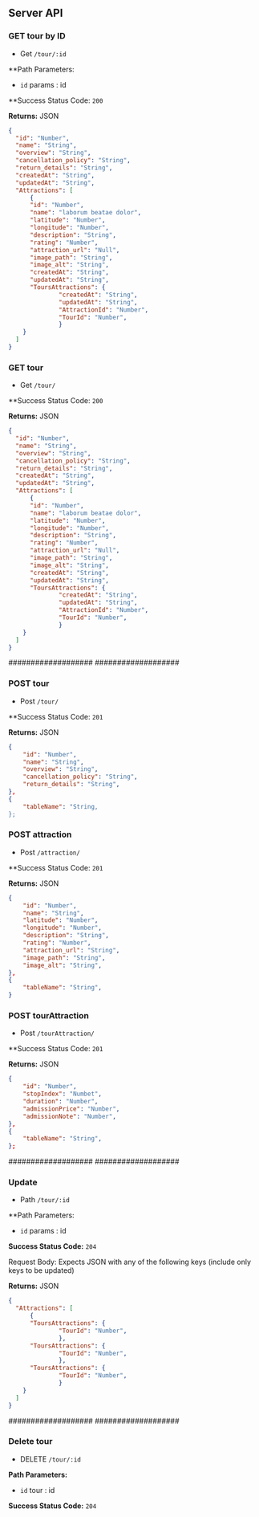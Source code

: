 ##  Server API

### GET tour by ID
- Get `/tour/:id`

**Path Parameters:

-   `id` params : id

**Success Status Code: `200`

**Returns:** JSON
```json
{
  "id": "Number",
  "name": "String",
  "overview": "String",
  "cancellation_policy": "String",
  "return_details": "String",
  "createdAt": "String",
  "updatedAt": "String",
  "Attractions": [
      {
      "id": "Number",
      "name": "laborum beatae dolor",
      "latitude": "Number",
      "longitude": "Number",
      "description": "String",
      "rating": "Number",
      "attraction_url": "Null",
      "image_path": "String",
      "image_alt": "String",
      "createdAt": "String",
      "updatedAt": "String",
      "ToursAttractions": {
              "createdAt": "String",
              "updatedAt": "String",
              "AttractionId": "Number",
              "TourId": "Number",
              }
    }
  ]
}
```


### GET tour
- Get `/tour/`

**Success Status Code: `200`

**Returns:** JSON
```json
{
  "id": "Number",
  "name": "String",
  "overview": "String",
  "cancellation_policy": "String",
  "return_details": "String",
  "createdAt": "String",
  "updatedAt": "String",
  "Attractions": [
      {
      "id": "Number",
      "name": "laborum beatae dolor",
      "latitude": "Number",
      "longitude": "Number",
      "description": "String",
      "rating": "Number",
      "attraction_url": "Null",
      "image_path": "String",
      "image_alt": "String",
      "createdAt": "String",
      "updatedAt": "String",
      "ToursAttractions": {
              "createdAt": "String",
              "updatedAt": "String",
              "AttractionId": "Number",
              "TourId": "Number",
              }
    }
  ]
}
```

 
###################
###################


### POST tour
- Post `/tour/`

**Success Status Code: `201`

**Returns:** JSON
```json
{
    "id": "Number",
    "name": "String",
    "overview": "String",
    "cancellation_policy": "String",
    "return_details": "String",
},
{
    "tableName": "String,
};
```


### POST attraction
- Post `/attraction/`

**Success Status Code: `201`

**Returns:** JSON
```json
{   
    "id": "Number",
    "name": "String",
    "latitude": "Number",
    "longitude": "Number",
    "description": "String",
    "rating": "Number",
    "attraction_url": "String",
    "image_path": "String",
    "image_alt": "String",
},
{
    "tableName": "String",
}
```


### POST tourAttraction
- Post `/tourAttraction/`

**Success Status Code: `201`

**Returns:** JSON
```json
{
    "id": "Number",
    "stopIndex": "Numbet",
    "duration": "Number",
    "admissionPrice": "Number",
    "admissionNote": "Number",
},
{
    "tableName": "String",
};
```


###################
###################



### Update 
- Path `/tour/:id`

**Path Parameters:

-   `id` params : id

**Success Status Code:** `204`

Request Body: Expects JSON with any of the following keys (include only keys to be updated)

**Returns:** JSON
```json
{
  "Attractions": [
      {
      "ToursAttractions": {
              "TourId": "Number",
              },
      "ToursAttractions": {
              "TourId": "Number",
              },
      "ToursAttractions": {
              "TourId": "Number",
              }
    }
  ]
}
```


###################
###################


### Delete tour
- DELETE `/tour/:id`

**Path Parameters:**

- `id` tour : id

**Success Status Code:** `204`